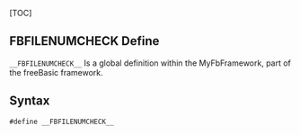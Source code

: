 [TOC]
## __FBFILENUMCHECK__ Define

`__FBFILENUMCHECK__` Is a global definition within the MyFbFramework, part of the freeBasic framework.
## Syntax

```freeBasic
#define __FBFILENUMCHECK__
```


